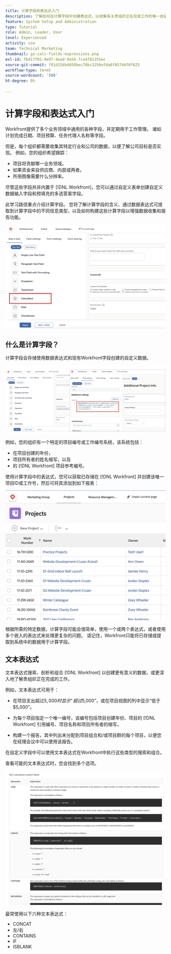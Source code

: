 ```yaml
---
title: 计算字段和表达式入门
description: 了解如何在计算字段中创建表达式，以收集有关贵组织正在完成工作的唯一自定义数据。
feature: System Setup and Administration
type: Tutorial
role: Admin, Leader, User
level: Experienced
activity: use
team: Technical Marketing
thumbnail: gs-calc-fields-expressions.png
exl-id: fbd17f01-9e97-4ead-9a56-7ce4f81255ec
source-git-commit: f81d156b4058bec70bc3256efda6f85746f0f625
workflow-type: tm+mt
source-wordcount: '500'
ht-degree: 0%

---
```


# 计算字段和表达式入门

<!-- **Note**: The expression examples shown are simple and some may be mitigated by fields already supplied by  . However, the examples are used to illustrate the foundational knowledge needed in order to build expressions in Workfront.-->

Workfront提供了多个业务领域中通用的各种字段，并定期用于工作管理。 诸如计划完成日期、项目预算、任务代理人名称等字段。

但是，每个组织都需要收集其特定行业和公司的数据，以便了解公司目标是否实现。 例如，您的组织希望跟踪：

* 项目将贡献哪一业务领域。
* 如果资金来自供应商、内部或两者。
* 所用图像需要什么分辨率。

尽管这些字段并非内置于 [!DNL Workfront]，您可以通过自定义表单创建自定义数据输入字段和预填充的多选答案字段。

此学习路径重点介绍计算字段。 您将了解计算字段的含义、通过数据表达式可提取到计算字段中的不同信息类型，以及如何构建这些计算字段以增强数据收集和报告功能。

![资源管理设置一个寻呼机](assets/GS01.png)

## 什么是计算字段？

计算字段会存储使用数据表达式和现有Workfront字段创建的自定义数据。

![具有利用率的工作负载平衡器报告](assets/GS02.png)

例如，您的组织有一个特定的项目编号或工作编号系统，该系统包括：

* 在项目创建的年份，
* 项目所有者的姓名缩写，以及
* 的 [!DNL Workfront] 项目参考编号。


使用计算字段中的表达式，您可以获取已存储在 [!DNL Workfront] 并创建该唯一项目ID或工作号，然后可将其添加到如下报表：

![具有利用率的工作负载平衡器报告](assets/GS03.png)

根据所需的特定数据，计算字段可能会很简单，使用一个或两个表达式，或者使用多个嵌入的表达式来处理更复杂的问题。 请记住，Workfront只能将已存储或提取到系统中的数据用于计算字段。

## 文本表达式

文本表达式搜索、剖析和组合 [!DNL Workfront] 以创建更有意义的数据，或更深入地了解贵组织正在完成的工作。

例如，文本表达式可用于：

* 在项目支出超过$5,000时显示“超过$5,000”，或在项目视图的列中显示“低于$5,000”。

* 为每个项目指定一个唯一编号，该编号包括项目创建年份、项目的  [!DNL Workfront] 引用编号、项目名称和项目所有者的缩写。

* 构建一个报告，其中列出未分配到项目组合和/或项目群的每个项目，以便您在经理会议中可以使用该报告。

在自定义字段中可以使用文本表达式在Workfront中执行这些类型的搜索和组合。

查看可能的文本表达式时，您会找到多个选项。

![资源管理设置一个寻呼机](assets/TE01.png)

最常使用以下六种文本表达式：

* CONCAT
* 左/右
* CONTAINS
* IF
* ISBLANK